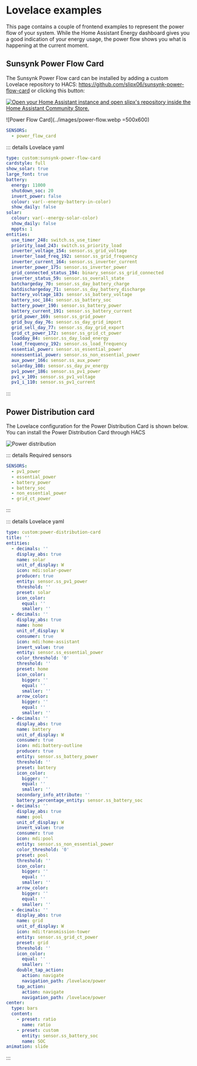 # Lovelace examples

This page contains a couple of frontend examples to represent the power flow of your system. While the Home Assistant Energy dashboard gives you a good indication of your energy usage, the power flow shows you what is happening at the current moment.

## Sunsynk Power Flow Card

The Sunsynk Power Flow card can be installed by adding a custom Lovelace repository to HACS: <https://github.com/slipx06/sunsynk-power-flow-card> or clicking this button:

[![Open your Home Assistant instance and open slipx's repository inside the Home Assistant Community Store.](https://my.home-assistant.io/badges/hacs_repository.svg)](https://my.home-assistant.io/redirect/hacs_repository/?repository=sunsynk-power-flow-card&category=plugin&owner=slipx06)

![Power Flow Card](../images/power-flow.webp =500x600)

```yaml
SENSORS:
  - power_flow_card
```

::: details Lovelace yaml

```yaml
type: custom:sunsynk-power-flow-card
cardstyle: full
show_solar: true
large_font: true
battery:
  energy: 11000
  shutdown_soc: 20
  invert_power: false
  colour: var(--energy-battery-in-color)
  show_daily: false
solar:
  colour: var(--energy-solar-color)
  show_daily: false
  mppts: 1
entities:
  use_timer_248: switch.ss_use_timer
  priority_load_243: switch.ss_priority_load
  inverter_voltage_154: sensor.ss_grid_voltage
  inverter_load_freq_192: sensor.ss_grid_frequency
  inverter_current_164: sensor.ss_inverter_current
  inverter_power_175: sensor.ss_inverter_power
  grid_connected_status_194: binary_sensor.ss_grid_connected
  inverter_status_59: sensor.ss_overall_state
  batchargeday_70: sensor.ss_day_battery_charge
  batdischargeday_71: sensor.ss_day_battery_discharge
  battery_voltage_183: sensor.ss_battery_voltage
  battery_soc_184: sensor.ss_battery_soc
  battery_power_190: sensor.ss_battery_power
  battery_current_191: sensor.ss_battery_current
  grid_power_169: sensor.ss_grid_power
  grid_buy_day_76: sensor.ss_day_grid_import
  grid_sell_day_77: sensor.ss_day_grid_export
  grid_ct_power_172: sensor.ss_grid_ct_power
  loadday_84: sensor.ss_day_load_energy
  load_frequency_192: sensor.ss_load_frequency
  essential_power: sensor.ss_essential_power
  nonessential_power: sensor.ss_non_essential_power
  aux_power_166: sensor.ss_aux_power
  solarday_108: sensor.ss_day_pv_energy
  pv1_power_186: sensor.ss_pv1_power
  pv1_v_109: sensor.ss_pv1_voltage
  pv1_i_110: sensor.ss_pv1_current
```

:::

## Power Distribution card

The Lovelace configuration for the Power Distribution Card is shown below. You can install the Power Distribution Card through HACS

![Power distribution](../images/power_dist.webp)

::: details Required sensors

```yaml
SENSORS:
  - pv1_power
  - essential_power
  - battery_power
  - battery_soc
  - non_essential_power
  - grid_ct_power
```

:::

::: details Lovelace yaml

```yaml
type: custom:power-distribution-card
title: ''
entities:
  - decimals: ''
    display_abs: true
    name: solar
    unit_of_display: W
    icon: mdi:solar-power
    producer: true
    entity: sensor.ss_pv1_power
    threshold: ''
    preset: solar
    icon_color:
      equal: ''
      smaller: ''
  - decimals: ''
    display_abs: true
    name: home
    unit_of_display: W
    consumer: true
    icon: mdi:home-assistant
    invert_value: true
    entity: sensor.ss_essential_power
    color_threshold: '0'
    threshold: ''
    preset: home
    icon_color:
      bigger: ''
      equal: ''
      smaller: ''
    arrow_color:
      bigger: ''
      equal: ''
      smaller: ''
  - decimals: ''
    display_abs: true
    name: battery
    unit_of_display: W
    consumer: true
    icon: mdi:battery-outline
    producer: true
    entity: sensor.ss_battery_power
    threshold: ''
    preset: battery
    icon_color:
      bigger: ''
      equal: ''
      smaller: ''
    secondary_info_attribute: ''
    battery_percentage_entity: sensor.ss_battery_soc
  - decimals: ''
    display_abs: true
    name: pool
    unit_of_display: W
    invert_value: true
    consumer: true
    icon: mdi:pool
    entity: sensor.ss_non_essential_power
    color_threshold: '0'
    preset: pool
    threshold: ''
    icon_color:
      bigger: ''
      equal: ''
      smaller: ''
    arrow_color:
      bigger: ''
      equal: ''
      smaller: ''
  - decimals: ''
    display_abs: true
    name: grid
    unit_of_display: W
    icon: mdi:transmission-tower
    entity: sensor.ss_grid_ct_power
    preset: grid
    threshold: ''
    icon_color:
      equal: ''
      smaller: ''
    double_tap_action:
      action: navigate
      navigation_path: /lovelace/power
    tap_action:
      action: navigate
      navigation_path: /lovelace/power
center:
  type: bars
  content:
    - preset: ratio
      name: ratio
    - preset: custom
      entity: sensor.ss_battery_soc
      name: SOC
animation: slide
```

:::
